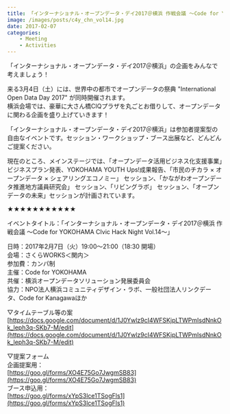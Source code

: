 ```yaml
---
title: 「インターナショナル・オープンデータ・デイ2017＠横浜 作戦会議 〜Code for YOKOHAMA - CIvic Hack Night Vol.14〜」
image: /images/posts/c4y_chn_vol14.jpg
date: 2017-02-07
categories:
    - Meeting
    - Activities
---
```


「インターナショナル・オープンデータ・デイ2017＠横浜」の企画をみんなで考えましょう！  

来る3月4日（土）には、世界中の都市でオープンデータの祭典 "International Open Data Day 2017" が同時開催されます。  
横浜会場では、豪華に大さん橋CIQプラザを丸ごとお借りして、オープンデータに関わる企画を盛り上げていきます！  

「インターナショナル・オープンデータ・デイ2017＠横浜」は参加者提案型の自由なイベントです。セッション・ワークショップ・ブース出展など、どんどんご提案ください。  

現在のところ、メインステージでは、「オープンデータ活用ビジネス化支援事業」ビジネスプラン発表、YOKOHAMA YOUTH Ups!成果報告、「市民のチカラ × オープンデータ × シェアリングエコノミー」 セッション、「かながわオープンデータ推進地方議員研究会」 セッション、「リビングラボ」 セッション、「オープンデータの未来」セッションが計画されています。  

★★★★★★★★★★★

イベントタイトル：「インターナショナル・オープンデータ・デイ2017＠横浜 作戦会議 〜Code for YOKOHAMA CIvic Hack Night Vol.14〜」  

日時：2017年2月7日（火）19:00〜21:00（18:30 開場）  
会場：さくらWORKS＜関内＞  
参加費：カンパ制  
主催：Code for YOKOHAMA  
共催：横浜オープンデータソリューション発展委員会  
協力：NPO法人横浜コミュニティデザイン・ラボ、一般社団法人リンクデータ、Code for Kanagawaほか  

▽タイムテーブル等の案  
[https://docs.google.com/document/d/1J0Ywlz9cI4WFSKjpLTWPmIsdNnkOk_leph3q-SKb7-M/edit](https://docs.google.com/document/d/1J0Ywlz9cI4WFSKjpLTWPmIsdNnkOk_leph3q-SKb7-M/edit)  

▽提案フォーム  
企画提案用：  
[https://goo.gl/forms/XO4E75Go7JwgmSB83](https://goo.gl/forms/XO4E75Go7JwgmSB83)  
ブース申込用：  
[https://goo.gl/forms/xYpS3lce1TSogFls1](https://goo.gl/forms/xYpS3lce1TSogFls1)